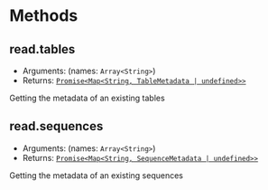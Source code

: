 # Methods

## read.tables

- Arguments: (names: `Array<String>`)
- Returns: [`Promise<Map<String, TableMetadata | undefined>>`](metadata/table.md)

Getting the metadata of an existing tables

## read.sequences

- Arguments: (names: `Array<String>`)
- Returns: [`Promise<Map<String, SequenceMetadata | undefined>>`](metadata/sequence.md)

Getting the metadata of an existing sequences
